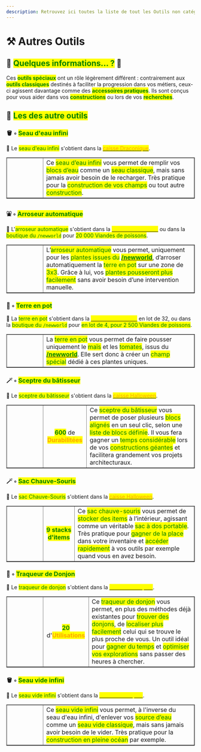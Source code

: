 ```yaml
---
description: Retrouvez ici toutes la liste de tout les Outils non catégorisés présents sur le serveur.
---
```


# ⚒️ Autres Outils

## 💠 <mark style="color:green;">Quelques informations... ?</mark> 📃

Ces <mark style="color:green;">**outils spéciaux**</mark> ont un rôle légèrement différent : contrairement aux <mark style="color:green;">**outils classiques**</mark> destinés à faciliter la progression dans vos métiers, ceux-ci agissent davantage comme des <mark style="color:green;">**accessoires pratiques**</mark>. Ils sont conçus pour vous aider dans vos <mark style="color:green;">**constructions**</mark> ou lors de vos <mark style="color:green;">**recherches**</mark>.

## 💠 <mark style="color:green;">Les des autre outils</mark>

### 🪣 ◦ <mark style="color:green;">Seau d'eau infini</mark>

🔹 Le <mark style="color:green;">seau d'eau infini</mark> s'obtient dans la [<mark style="color:orange;">caisse Draconique</mark>](https://wiki.evolucraft.fr/le-gameplay/les-caisses#caisse-draconique).

<table border="1" cellspacing="0" cellpadding="6">
  <tr>
   <td align="center"><figure><img src="../.gitbook/assets/Codex/Outils/Autre/SeauEau_Infini.png" alt=""></figure></td>
   <td>Ce <mark style="color:green;">seau d’eau infini</mark> vous permet de remplir vos <mark style="color:green;">blocs d’eau</mark> comme un <mark style="color:green;">seau classique</mark>, mais sans jamais avoir besoin de le recharger. Très pratique pour la <mark style="color:green;">construction de vos champs</mark> ou tout autre <mark style="color:green;">construction</mark>.</td>
  </tr>
</table>

### ⛲ ◦ <mark style="color:green;">Arroseur automatique</mark>

🔹 L'<mark style="color:green;">arroseur automatique</mark> s'obtient dans la [<mark style="color:yellow;">caisse aux Trésors</mark>](https://wiki.evolucraft.fr/le-gameplay/les-caisses#caisse-aux-tresors) ou dans la <mark style="color:green;">boutique du `/newworld`</mark> pour <mark style="color:green;">20 000 Viandes de poissons</mark>.

<table border="1" cellspacing="0" cellpadding="6">
  <tr>
   <td align="center"><figure><img src="../.gitbook/assets/Codex/Outils/Autre/Arroseur.png" alt=""></figure></td>
   <td>L’<mark style="color:green;">arroseur automatique</mark> vous permet, uniquement pour les <mark style="color:green;">plantes issues du</mark> <a href="https://wiki.evolucraft.fr/le-gameplay/mondes#le-new-world"><mark style="color:green;"><strong>/newworld</strong></mark></a>, d’arroser automatiquement la <mark style="color:green;">terre en pot</mark> sur une zone de <mark style="color:green;">3x3</mark>. Grâce à lui, vos <mark style="color:green;">plantes pousseront plus facilement</mark> sans avoir besoin d’une intervention manuelle.</td>
  </tr>
</table>

### 🌱 ◦ <mark style="color:green;">Terre en pot</mark>

🔹 La <mark style="color:green;">terre en pot</mark> s'obtient dans la [<mark style="color:yellow;">caisse aux Trésors</mark>](https://wiki.evolucraft.fr/le-gameplay/les-caisses#caisse-aux-tresors) en lot de 32, ou dans la <mark style="color:green;">boutique du `/newworld`</mark> pour <mark style="color:green;"> en lot de 4, pour 2  500 Viandes de poissons</mark>.

<table border="1" cellspacing="0" cellpadding="6">
  <tr>
   <td align="center"><figure><img src="../.gitbook/assets/Codex/Outils/Autre/TerreEnPot.png" alt=""></figure></td>
   <td>La <mark style="color:green;">terre en pot</mark> vous permet de faire pousser uniquement le <mark style="color:green;">maïs</mark> et les <mark style="color:green;">tomates</mark>, issus du <a href="https://wiki.evolucraft.fr/le-gameplay/mondes#le-new-world"><mark style="color:green;"><strong>/newworld</strong></mark></a>. Elle sert donc à créer un <mark style="color:green;">champ spécial</mark> dédié à ces plantes uniques.</td>
  </tr>
</table>

### 🪄 ◦ <mark style="color:green;">Sceptre du bâtisseur</mark>

🔹 Le <mark style="color:green;">sceptre du bâtisseur</mark> s'obtient dans la [<mark style="color:orange;">caisse Halloween</mark>](https://wiki.evolucraft.fr/le-gameplay/les-caisses#caisse-halloween).

<table border="1" cellspacing="0" cellpadding="6">
  <tr>
   <td align="center"><figure><img src="../.gitbook/assets/Codex/Outils/Autre/SceptreBatisseur.png" alt=""></figure></td>
<td align="center">
     <p><mark style="color:green;"><strong>600</strong></mark> de <mark style="color:orange;"><strong>Durabilitées</strong></mark></p>
   </td>
   <td>Ce <mark style="color:green;">sceptre du bâtisseur</mark> vous permet de poser plusieurs <mark style="color:green;">blocs alignés</mark> en un seul clic, selon une <mark style="color:green;">liste de blocs définie</mark>. Il vous fera gagner un <mark style="color:green;">temps considérable</mark> lors de vos <mark style="color:green;">constructions géantes</mark> et facilitera grandement vos projets architecturaux.</td>
  </tr>
</table>

### 🪄 ◦ <mark style="color:green;">Sac Chauve-Souris</mark>

🔹 Le <mark style="color:green;">sac Chauve-Souris</mark> s'obtient dans la [<mark style="color:orange;">caisse Halloween</mark>](https://wiki.evolucraft.fr/le-gameplay/les-caisses#caisse-halloween).

<table border="1" cellspacing="0" cellpadding="6">
  <tr>
   <td align="center"><figure><img src="../.gitbook/assets/Codex/Outils/Autre/Sac_ChauveSouris.png" alt=""></figure></td>
<td align="center">
     <p><mark style="color:green;"><strong>9 stacks d'items</strong></mark>
   </td>
   <td>Ce <mark style="color:green;">sac chauve-souris</mark> vous permet de <mark style="color:green;">stocker des items</mark> à l’intérieur, agissant comme un véritable <mark style="color:green;">sac à dos portable</mark>. Très pratique pour <mark style="color:green;">gagner de la place</mark> dans votre inventaire et <mark style="color:green;">accéder rapidement</mark> à vos outils par exemple quand vous en avez besoin.</td>
  </tr>
</table>

### 🧭 ◦ <mark style="color:green;">Traqueur de Donjon</mark>

🔹 Le <mark style="color:green;">traqueur de donjon</mark> s'obtient dans la [<mark style="color:yellow;">caisse de Pâques</mark>](https://wiki.evolucraft.fr/le-gameplay/les-caisses#caisse-paques).

<table border="1" cellspacing="0" cellpadding="6">
  <tr>
   <td align="center"><figure><img src="../.gitbook/assets/Codex/Outils/Autre/TraqueurDonjon.png" alt=""></figure></td>
<td align="center">
     <p><mark style="color:green;"><strong>20</strong></mark> d'<mark style="color:orange;"><strong>Utilisations</strong></mark></p>
   </td>
   <td>Ce <mark style="color:green;">traqueur de donjon</mark> vous permet, en plus des méthodes déjà existantes pour <mark style="color:green;">trouver des donjons</mark>, de <mark style="color:green;">localiser plus facilement</mark> celui qui se trouve le plus proche de vous. Un outil idéal pour <mark style="color:green;">gagner du temps</mark> et <mark style="color:green;">optimiser vos explorations</mark> sans passer des heures à chercher.</td>
  </tr>
</table>

### 🪣 ◦ <mark style="color:green;">Seau vide infini</mark>

🔹 Le <mark style="color:green;">seau vide infini</mark> s'obtient dans la [<mark style="color:yellow;">caisse de Pâques</mark>](https://wiki.evolucraft.fr/le-gameplay/les-caisses#caisse-paques).

<table border="1" cellspacing="0" cellpadding="6">
  <tr>
   <td align="center"><figure><img src="../.gitbook/assets/Codex/Outils/Autre/SeauVide_Infini.png" alt=""></figure></td>
   <td>Ce <mark style="color:green;">seau vide infini</mark> vous permet, à l'inverse du seau d'eau infini, d'enlever vos <mark style="color:green;">source d’eau</mark> comme un <mark style="color:green;">seau vide classique</mark>, mais sans jamais avoir besoin de le vider. Très pratique pour la <mark style="color:green;">construction en pleine océan</mark> par exemple.</td>
  </tr>
</table>
